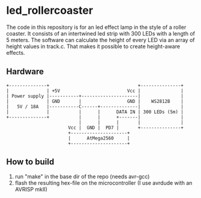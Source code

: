 # led_rollercoaster

The code in this repository is for an led effect lamp in the style of a roller coaster. It consists of an intertwined led strip with 300 LEDs with a length of 5 meters. The software can calculate the height of every LED via an array of height values in track.c. That makes it possible to create height-aware effects.

## Hardware
    +--------------+                                 +---------------+
    |              | +5V                         Vcc |               |
    | Power supply |-----------+---------------------|               |
    |              | GND       |                 GND |    WS2812B    |
    |   5V / 18A   |-----------C------+--------------|               |
    |              |           |      |      DATA IN | 300 LEDs (5m) |
    +--------------+           |      |      +-------|               |
                               |      |      |       |               |
                           Vcc |  GND |  PD7 |       +---------------+
                           +---------------------+
                           |      AtMega2560     |
                           +---------------------+

## How to build

1. run "make" in the base dir of the repo (needs avr-gcc)
2. flash the resulting hex-file on the microcontroller (I use avrdude with an AVRISP mkII)

